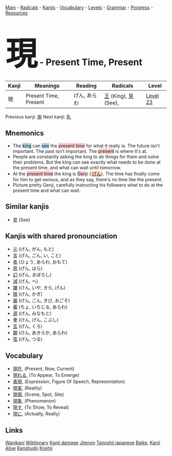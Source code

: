 <style> bigfont {font-size: 100px}</style>
[Main](../README.md) -
[Radicals](../radicals.md) -
[Kanjis](../kanjis.md) -
[Vocabulary](../vocabulary.md) -
[Levels](../levels.md) -
[Grammar](../grammar.md) - 
[Progress](../progress.md) -
[Resources](../resources.md)
# <bigfont> 現</bigfont> - Present Time, Present 

| Kanji | Meanings | Reading | Radicals | Level |
| --- | --- | --- | --- | --- |
| 現 | Present Time, Present | げん, あらわ | [王](../radicals/王.md) (King), [見](../radicals/見.md) (See),  | [Level 23](../levels/wk_level23.md) |

Previous kanji: [施](施.md) Next kanji: [乳](乳.md) 

## Mnemonics
 * The <span style="background-color:#ADD8E6"> king</span> can <span style="background-color:#ADD8E6"> see</span> the <span style="background-color:#ffcccb"> present time</span> for what it really is. The future isn't important. The past isn't important. The <span style="background-color:#ffcccb"> present</span> is where it's at.
* People are constantly asking the king to do things for them and solve their problems. But the king can see exactly what needs to be done at the present time, and what can wait until tomorrow.
* At the <span style="background-color:#ffcccb"> present time</span> the king is <span style="background-color:#ffcccb"> Gen</span>ji (<span style="background-color:#fed8b1"> [げん](https://jisho.org/search/げん)</span>). The time has finally come for him to get serious, and as they say, there's no time like the present.
* Picture pretty Genji, carefully instructing his followers what to do at the present time and what can wait.


## Similar kanjis
 * [見](見.md) (See)



## Kanjis with shared pronounciation
 * [元](元.md) (げん, がん, もと)
* [言](言.md) (げん, ごん, い, こと)
* [表](表.md) (ひょう, あらわ, おもて)
* [原](原.md) (げん, はら)
* [幻](幻.md) (げん, まぼろし)
* [減](減.md) (げん, へ)
* [嫌](嫌.md) (けん, いや, きら, げん)
* [限](限.md) (げん, かぎ)
* [厳](厳.md) (げん, ごん, きび, おごそ)
* [著](著.md) (ちょ, いちじる, あらわ)
* [源](源.md) (げん, みなもと)
* [拳](拳.md) (けん, げん, こぶし)
* [玄](玄.md) (げん, くろ)
* [顕](顕.md) (けん, あきらか, あらわ)
* [弦](弦.md) (げん, つる)



## Vocabulary
 * [現在](../vocabulary/現.md), (Present, Now, Current)
* [現れる](../vocabulary/現.md), (To Appear, To Emerge)
* [表現](../vocabulary/現.md), (Expression, Figure Of Speech, Representation)
* [現実](../vocabulary/現.md), (Reality)
* [現場](../vocabulary/現.md), (Scene, Spot, Site)
* [現象](../vocabulary/現.md), (Phenomenon)
* [現す](../vocabulary/現.md), (To Show, To Reveal)
* [現に](../vocabulary/現.md), (Actually, Really)




## Links 


[Wanikani](https://www.wanikani.com/kanji/現)
[Wiktionary](https://en.wiktionary.org/wiki/現)
[Kanji damage](http://www.kanjidamage.com/kanji/search?utf8=✓&q=現)
[Jitenon](https://jitenon.com/kanji/現)
[Tanoshii japanese](https://www.tanoshiijapanese.com/dictionary/kanji.cfm?k=現)
[Baike](https://baike.baidu.com/item/現),
[Kanji Alive](https://app.kanjialive.com/現)
[Kanshudo](https://www.kanshudo.com/searchmn?q=現)
[Koohii](https://kanji.koohii.com/study/kanji/現)
